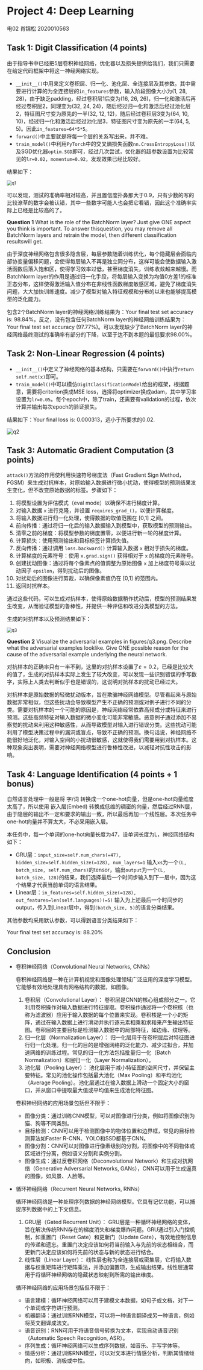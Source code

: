# Project 4: Deep Learning  

电02 肖锦松 2020010563

## Task 1: Digit Classification (4 points)  

由于指导书中已经把5层卷积神经网络，优化器以及损失提供给我们，我们只需要在给定代码框架中将这一神经网络实现。

- `__init__()`中用来定义卷积层、归一化、池化层、全连接层及其参数。其中需要进行计算的为全连接层的`in_features`参数，输入阶段图像大小为(1, 28, 28)，由于缺乏padding，经过卷积层1后变为(16, 26, 26)，归一化和激活后再经过卷积层2，同理变为(32, 24, 24)，随后经过归一化和激活后经过池化层2，特征图尺寸变为原先的一半(32, 12, 12)，随后经过卷积层3变为(64, 10, 10)，经过归一化和激活后经过池化层3，特征图尺寸变为原先的一半(64, 5, 5)。因此`in_features=64*5*5`。
- `forward()`中主要就是将每一个层的关系写出来，并不难。
- `train_model()`中利用`PyTorch`中的交叉熵损失函数`nn.CrossEntropyLoss()`以及SGD优化器`optim.SGD`即可，经过几次尝试，优化器的超参数设置为比较常见的`lr=0.02`，`momentum=0.92`，发现效果已经比较好。

结果如下：

<img src="report_deeplearning.assets/q1.png" alt="q1" style="zoom:80%;" />

可以发现，测试的准确率相对较高，并且置信度扑鼻那大于0.9，只有少数的写的比较潦草的数字会被认错，其中一些数字可能人也会把它看错，因此这个准确率实际上已经是比较高的了。

**Question 1**
What is the role of the BatchNorm layer? Just give ONE aspect you think is important. To answer thisquestion, you may remove all BatchNorm layers and retrain the model, then different classification resultswill get. 

由于深度神经网络包含很多隐含层，每层参数随着训练优化，每个隐藏层会面临内部协变量偏移问题，会使得每层输入不再是独立同分布，这样可能会使数据输入激活函数后落入饱和区，使得学习效率过低，甚至梯度消失，训练收敛越来越慢。而BatchNorm layer的作用是通过归一化手段，将每层输入变换为均值0方差1的标准正态分布，这样使得激活输入值分布在非线性函数梯度敏感区域，避免了梯度消失问题，大大加快训练速度。减少了模型对输入特征规模和分布的以来也能够提高模型的泛化能力。

包含2个BatchNorm layer的神经网络训练结果为：Your final test set accuracy is: 98.84%。反之，没有包含任何BatchNorm layer的神经网络训练结果为：Your final test set accuracy (97.77%)。可以发现缺少了BatchNorm layer的神经网络最终测试的准确率有部分的下降，以至于达不到本题的最低要求98.00%。



## Task 2: Non-Linear Regression (4 points)  

- `__init__()`中定义了神经网络的基本结构，只需要在`forward()`中执行`return self.net(x)`即可。
- `train_model()`中可以模仿`DigitClassificationModel`给出的框架，根据题意，需要将criterion换成MSE loss，选择将optimizer换成adam，其中学习率设置为`lr=0.05`。每个epoch中，除了train，还需要有validation的过程，依次计算并输出每次epoch的验证损失。

结果如下：Your final loss is: 0.000313，远小于所要求的0.02.

![q2](report_deeplearning.assets/q2.png)



## Task 3: Automatic Gradient Computation (3 points)  

`attack()`方法的作用使利用快速符号梯度法（Fast Gradient Sign Method，FGSM）来生成对抗样本，对原始输入数据进行微小扰动，使得模型的预测结果发生变化，但不改变原始数据的标签。步骤如下：

1. 将模型设置为评估模式（eval mode）以确保不进行梯度计算。
2. 对输入数据 `x` 进行克隆，并设置 `requires_grad_()`，以便计算梯度。
3. 将输入数据进行归一化处理，使得数据的取值范围在 [0,1] 之间。
4. 前向传播：通过将归一化后的输入数据输入到模型中，获取模型的预测输出。
5. 清零之前的梯度：将模型参数的梯度置零，以便进行新一轮的梯度计算。
6. 计算损失：使用预测输出和目标标签计算损失值。
7. 反向传播：通过调用 `loss.backward()` 计算输入数据 `x` 相对于损失的梯度。
8. 计算梯度的元素符号：使用 `x.grad.sign()` 获得相对于 `x` 的梯度的元素符号。
9. 创建扰动图像：通过将每个像素点的值调整为原始图像 `x` 加上梯度符号乘以扰动因子 `epsilon`，得到扰动后的图像。
10. 对扰动后的图像进行剪裁，以确保像素值仍在 [0,1] 的范围内。
11. 返回对抗样本。

通过这些代码，可以生成对抗样本，使得原始数据稍作扰动后，模型的预测结果发生改变，从而验证模型的鲁棒性，并提供一种评估和改进分类模型的方法。

生成的对抗样本以及预测结果如下：

<img src="report_deeplearning.assets/q3.png" alt="q3" style="zoom: 80%;" />

**Question 2**
Visualize the adversarial examples in figures/q3.png. Describe what the adversarial examples looklike. Give ONE possible reason for the cause of the adversarial example underlying the neural network.

对抗样本的正确率只有一半不到，这里的对抗样本设置了$\varepsilon=0.2$，已经是比较大的值了，生成的对抗样本实际上发生了较大改变，可以发现一些识别错误的手写数字，实际上人类去判断似乎也是错误的，这说明对抗样本的扰动已经过大。

对抗样本是原始数据的轻微扰动版本，旨在欺骗神经网络模型。尽管看起来与原始数据非常相似，但这些扰动会导致模型产生不正确的预测或对例子进行不同的分类。需要对抗样本的一个可能的原因是，神经网络经常依靠高频成分或特征来进行预测。这些高频特征对输入数据的微小变化可能非常敏感。恶意例子通过添加不易察觉的扰动来利用这种敏感性，从而导致模型对输入进行错误分类。这些扰动可能利用了模型决策过程中的漏洞或盲点，导致不正确的预测。换句话说，神经网络不能很好地泛化，对输入空间的小扰动很敏感，这就使得我们需要用到对抗样本。这种现象突出表明，需要对神经网络模型进行鲁棒性改进，以减轻对抗性攻击的影响。



## Task 4: Language Identification (4 points + 1 bonus)  

自然语言处理中一般是将 字/词 转换成一个one-hot向量，但是one-hot向量维度太高了，所以使用 嵌入层(Embed) 转换成低维的稠密的向量，然后经过RNN层，由于隐层的输出不一定和要求的输出一致，所以最后再加一个线性层。本次任务中one-hot向量并不算太大，不必采用嵌入层。

本任务中，每一个单词的one-hot向量长度为47，设单词长度为L，神经网络结构如下：

- GRU层：`input_size=self.num_chars(=47), hidden_size=self.hidden_size(=128), num_layers=1`
  输入`xs`为一个`(L, batch_size, self.num_chars)`的tensor，输出`output`为一个`(L, batch_size, 128)`的结果，我们选择最后一个时间步输入到下一层中，因为这个结果才代表当前单词的语言结果。
- Linear层：`in_features=self.hidden_size(=128), out_features=len(self.languages)(=5)`
  输入为上述最后一个时间步的output，传入到Linear层中，得到`(batch_size, 5)`的语言分类结果。

其他参数均采用默认参数，可以得到语言分类结果如下：

Your final test set accuracy is: 88.20%

## Conclusion

- 卷积神经网络（Convolutional Neural Networks, CNNs）

  卷积神经网络是一种在计算机视觉和图像处理领域广泛应用的深度学习模型。它能够有效地处理具有网格结构的数据，如图像。

  1. 卷积层（Convolutional Layer）： 卷积层是CNN的核心组成部分之一。它利用卷积操作对输入数据进行特征提取。卷积操作通过将一个卷积核（也称为滤波器）应用于输入数据的每个位置来实现。卷积核是一个小的矩阵，通过在输入数据上进行滑动并执行逐元素相乘和求和来产生输出特征图。卷积层的主要目标是检测输入数据中的局部特征，如边缘、纹理等。
  2. 归一化层（Normalization Layer）： 归一化层用于在卷积层后对特征图进行归一化处理。归一化的目的是增强网络的泛化能力、减少过拟合，并加速网络的训练过程。常见的归一化方法包括批量归一化（Batch Normalization）和层归一化（Layer Normalization）。
  3. 池化层（Pooling Layer）： 池化层用于减小特征图的空间尺寸，并保留主要特征。常见的池化操作包括最大池化（Max Pooling）和平均池化（Average Pooling）。池化层通过在输入数据上滑动一个固定大小的窗口，并从窗口中提取最大值或平均值来生成池化特征图。

  卷积神经网络的应用场景包括但不限于：

  - 图像分类：通过训练CNN模型，可以对图像进行分类，例如将图像识别为猫、狗等不同类别。
  - 目标检测：CNN可以用于检测图像中的物体位置和边界框，常见的目标检测算法如Faster R-CNN、YOLO和SSD都基于CNN。
  - 图像分割：CNN可以对图像进行像素级别的分割，将图像中的不同物体或区域进行分离，例如语义分割和实例分割。
  - 图像生成：通过反卷积网络（Deconvolutional Network）和生成对抗网络（Generative Adversarial Networks, GANs），CNN可以用于生成逼真的图像，如风景、人脸等。

- 循环神经网络（Recurrent Neural Networks, RNNs）

  循环神经网络是一种处理序列数据的神经网络模型。它具有记忆功能，可以捕捉序列数据中的上下文信息。

  1. GRU层（Gated Recurrent Unit）： GRU层是一种循环神经网络的变体，旨在解决传统RNN存在的梯度消失和梯度爆炸问题。GRU通过引入门控机制，如重置门（Reset Gate）和更新门（Update Gate），有效地控制信息的传递和遗忘。重置门决定应该如何将当前输入与先前的状态相结合，而更新门决定应该如何将先前的状态与新的状态进行结合。
  2. 线性层（Linear Layer）： 线性层也称为全连接层或密集层，它将输入数据与权重矩阵进行矩阵乘法，并添加偏置项，生成输出结果。线性层通常用于将循环神经网络的隐藏状态映射到所需的输出维度。

  循环神经网络的应用场景包括但不限于：

  - 语言建模：循环神经网络可以用于建模文本数据，如句子或文档，对下一个单词或字符进行预测。
  - 机器翻译：通过训练RNN模型，可以将一种语言翻译成另一种语言，例如将英文翻译成法文。
  - 语音识别：RNN可用于将语音信号转换为文本，实现自动语音识别（Automatic Speech Recognition, ASR）。
  - 序列生成：循环神经网络可以生成序列数据，如音乐、手写字体等。
  - 情感分析：通过训练RNN模型，可以对文本进行情感分析，判断其情绪倾向，如积极、消极或中性。
